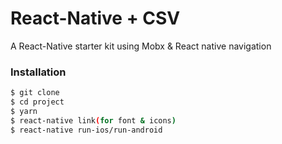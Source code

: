 # React-Native + CSV

A React-Native starter kit using Mobx & React native navigation

### Installation


```sh
$ git clone
$ cd project
$ yarn
$ react-native link(for font & icons)
$ react-native run-ios/run-android
```
